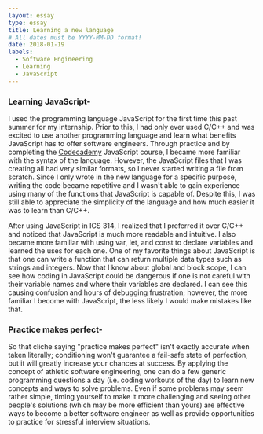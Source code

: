```yaml
---
layout: essay
type: essay
title: Learning a new language
# All dates must be YYYY-MM-DD format!
date: 2018-01-19
labels:
  - Software Engineering
  - Learning
  - JavaScript
---
```

### Learning JavaScript-
I used the programming language JavaScript for the first time this past summer for my internship. Prior to this, I had only ever used C/C++ and was excited to use another programming language and learn what benefits JavaScript has to offer software engineers. Through practice and by completing the [Codecademy](https://www.codecademy.com/) JavaScript course, I became more familiar with the syntax of the language. However, the JavaScript files that I was creating all had very similar formats, so I never started writing a file from scratch. Since I only wrote in the new language for a specific purpose, writing the code became repetitive and I wasn't able to gain experience using many of the functions that JavaScript is capable of. Despite this, I was still able to appreciate the simplicity of the language and how much easier it was to learn than C/C++.

After using JavaScript in ICS 314, I realized that I preferred it over C/C++ and noticed that JavaScript is much more readable and intuitive. I also became more familiar with using var, let, and const to declare variables and learned the uses for each one. One of my favorite things about JavaScript is that one can write a function that can return multiple data types such as strings and integers. Now that I know about global and block scope, I can see how coding in JavaScript could be dangerous if one is not careful with their variable names and where their variables are declared. I can see this causing confusion and hours of debugging frustration; however, the more familiar I become with JavaScript, the less likely I would make mistakes like that. 

### Practice makes perfect-
So that cliche saying "practice makes perfect" isn't exactly accurate when taken literally; conditioning won't guarantee a fail-safe state of perfection, but it will greatly increase your chances at success. By applying the concept of athletic software engineering, one can do a few generic programming questions a day (i.e. coding workouts of the day) to learn new concepts and ways to solve problems. Even if some problems may seem rather simple, timing yourself to make it more challenging and seeing other people's solutions (which may be more efficient than yours) are effective ways to become a better software engineer as well as provide opportunities to practice for stressful interview situations. 
